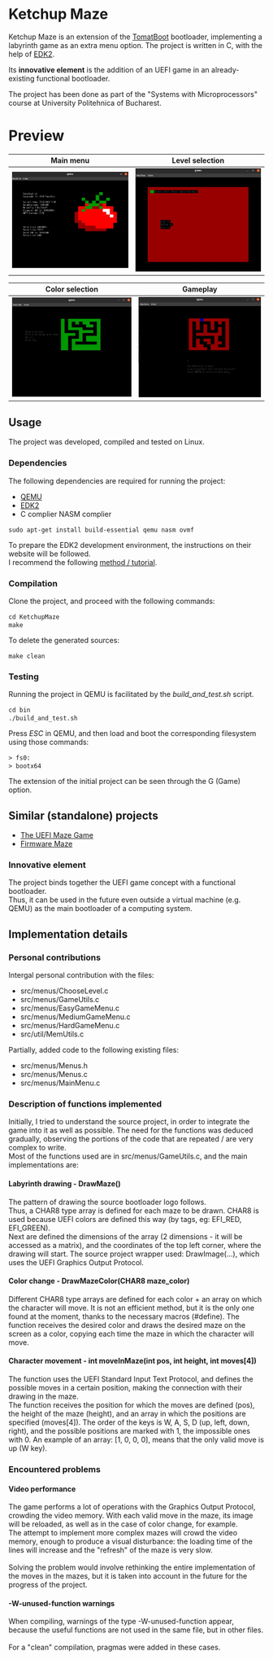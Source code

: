 # Ketchup Maze

Ketchup Maze is an extension of the [TomatBoot](https://github.com/TomatOrg/TomatBoot) bootloader, implementing a labyrinth game as an extra menu option.
The project is written in C, with the help of [EDK2](https://github.com/tianocore/edk2).

Its **innovative element** is the addition of an UEFI game in an already-existing functional bootloader.

The project has been done as part of the "Systems with Microprocessors" course at University Politehnica of Bucharest. 

# Preview

Main menu         |  Level selection
:-------------------------:|:-------------------------:
![](/screenshots/main_menu.jpeg)  |  ![](/screenshots/level_menu.jpeg)

Color selection         |  Gameplay
:-------------------------:|:-------------------------:
![](/screenshots/green.jpeg)  |  ![](/screenshots/win.jpeg)

## Usage

The project was developed, compiled and tested on Linux.

### Dependencies
The following dependencies are required for running the project:
- [QEMU](https://www.qemu.org/)
- [EDK2](https://github.com/tianocore/edk2)
- C complier
   NASM complier
```
sudo apt-get install build-essential qemu nasm ovmf
```
To prepare the EDK2 development environment, the instructions on their website will be followed.<br>
I recommend the following [method / tutorial](https://wiki.ubuntu.com/UEFI/EDK2).

### Compilation
Clone the project, and proceed with the following commands:

```
cd KetchupMaze
make
```

To delete the generated sources:
```
make clean
```

### Testing
Running the project in QEMU is facilitated by the _build_and_test.sh_ script.
```
cd bin
./build_and_test.sh
```

Press _ESC_ in QEMU, and then load and boot the corresponding filesystem using those commands:
```
> fs0:
> bootx64
```

The extension of the initial project can be seen through the G (Game) option.


## Similar (standalone) projects
- [The UEFI Maze Game](https://uefi.blogspot.com/2016/11/the-uefi-maze-game-part-1.html)
- [Firmware Maze](https://github.com/liute62/Firmware-UEFI-Maze-Game)

### Innovative element
The project binds together the UEFI game concept with a functional bootloader. <br>
Thus, it can be used in the future even outside a virtual machine (e.g. QEMU) as the main bootloader of a computing system.

## Implementation details

### Personal contributions
Intergal personal contribution with the files:
- src/menus/ChooseLevel.c
- src/menus/GameUtils.c
- src/menus/EasyGameMenu.c
- src/menus/MediumGameMenu.c
- src/menus/HardGameMenu.c
- src/util/MemUtils.c

Partially, added code to the following existing files:
- src/menus/Menus.h
- src/menus/Menus.c
- src/menus/MainMenu.c

### Description of functions implemented
Initially, I tried to understand the source project, in order to integrate the game into it as well as possible. The need for the functions was deduced gradually, observing the portions of the code that are repeated / are very complex to write. <br>
Most of the functions used are in src/menus/GameUtils.c, and the main implementations are:

#### Labyrinth drawing - DrawMaze()
The pattern of drawing the source bootloader logo follows. <br>
Thus, a CHAR8 type array is defined for each maze to be drawn. CHAR8 is used because UEFI colors are defined this way (by tags, eg: EFI_RED, EFI_GREEN). <br>
Next are defined the dimensions of the array (2 dimensions - it will be accessed as a matrix), and the coordinates of the top left corner, where the drawing will start. The source project wrapper used: DrawImage(...), which uses the UEFI Graphics Output Protocol.

#### Color change - DrawMazeColor(CHAR8 maze_color)
Different CHAR8 type arrays are defined for each color + an array on which the character will move. It is not an efficient method, but it is the only one found at the moment, thanks to the necessary macros (#define). The function receives the desired color and draws the desired maze on the screen as a color, copying each time the maze in which the character will move.

#### Character movement - int moveInMaze(int pos, int height, int moves[4])
The function uses the UEFI Standard Input Text Protocol, and defines the possible moves in a certain position, making the connection with their drawing in the maze.<br>
The function receives the position for which the moves are defined (pos), the height of the maze (height), and an array in which the positions are specified (moves[4]). The order of the keys is W, A, S, D (up, left, down, right), and the possible positions are marked with 1, the impossible ones with 0. An example of an array: [1, 0, 0, 0], means that the only valid move is up (W key).

### Encountered problems

#### Video performance
The game performs a lot of operations with the Graphics Output Protocol, crowding the video memory. With each valid move in the maze, its image will be reloaded, as well as in the case of color change, for example. <br>
The attempt to implement more complex mazes will crowd the video memory, enough to produce a visual disturbance: the loading time of the lines will increase and the "refresh" of the maze is very slow.<br><br>
Solving the problem would involve rethinking the entire implementation of the moves in the mazes, but it is taken into account in the future for the progress of the project.

#### -W-unused-function warnings
When compiling, warnings of the type -W-unused-function appear, because the useful functions are not used in the same file, but in other files.<br><br>
For a "clean" compilation, pragmas were added in these cases.

